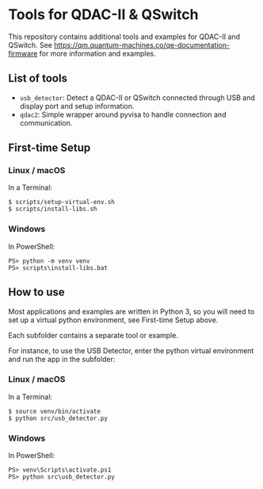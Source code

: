 # Tools for QDAC-II & QSwitch

This repository contains additional tools and examples for QDAC-II and QSwitch.  See https://qm.quantum-machines.co/qe-documentation-firmware for more information and examples.

## List of tools

- `usb_detector`: Detect a QDAC-II or QSwitch connected through USB and display port and setup information.
- `qdac2`: Simple wrapper around pyvisa to handle connection and communication.

## First-time Setup

### Linux / macOS

In a Terminal:

	$ scripts/setup-virtual-env.sh
	$ scripts/install-libs.sh

### Windows

In PowerShell:

	PS> python -m venv venv
	PS> scripts\install-libs.bat
	
	
## How to use

Most applications and examples are written in Python 3, so you will need to set up a virtual python environment, see First-time Setup above.

Each subfolder contains a separate tool or example.

For instance, to use the USB Detector, enter the python virtual environment and run the app in the subfolder:

### Linux / macOS

In a Terminal:

	$ source venv/bin/activate
	$ python src/usb_detector.py

### Windows

In PowerShell:

	PS> venv\Scripts\activate.ps1
	PS> python src\usb_detector.py
